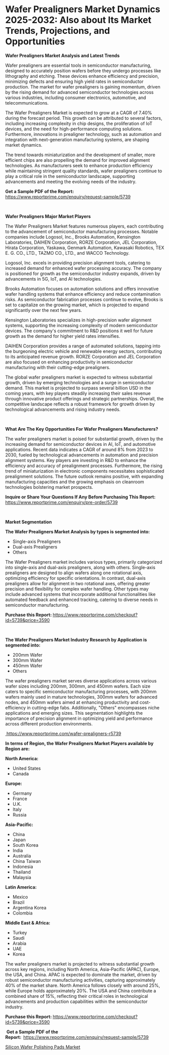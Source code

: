 <p><h1>Wafer Prealigners Market Dynamics 2025-2032: Also about Its Market Trends, Projections, and Opportunities</h1></p><p><strong>Wafer Prealigners Market Analysis and Latest Trends</strong></p>
<p><p>Wafer prealigners are essential tools in semiconductor manufacturing, designed to accurately position wafers before they undergo processes like lithography and etching. These devices enhance efficiency and precision, minimizing defects and ensuring high yield rates in semiconductor production. The market for wafer prealigners is gaining momentum, driven by the rising demand for advanced semiconductor technologies across various industries, including consumer electronics, automotive, and telecommunications.</p><p>The Wafer Prealigners Market is expected to grow at a CAGR of 7.40% during the forecast period. This growth can be attributed to several factors, including increasing complexity in chip designs, the proliferation of IoT devices, and the need for high-performance computing solutions. Furthermore, innovations in prealigner technology, such as automation and integration with next-generation manufacturing systems, are shaping market dynamics. </p><p>The trend towards miniaturization and the development of smaller, more efficient chips are also propelling the demand for improved alignment technologies. As manufacturers seek to enhance production efficiency while maintaining stringent quality standards, wafer prealigners continue to play a critical role in the semiconductor landscape, supporting advancements and meeting the evolving needs of the industry.</p></p>
<p><strong>Get a Sample PDF of the Report:&nbsp;</strong> <a href="https://www.reportprime.com/enquiry/request-sample/5739?utm_campaign=3065&utm_medium=2&utm_source=Github&utm_content=ia&utm_term=19032025&utm_id=wafer-prealigners">https://www.reportprime.com/enquiry/request-sample/5739</a></p>
<p>&nbsp;</p>
<p><strong>Wafer Prealigners Major Market Players</strong></p>
<p><p>The Wafer Prealigners Market features numerous players, each contributing to the advancement of semiconductor manufacturing processes. Notable companies include Logosol, Inc., Brooks Automation, Kensington Laboratories, DAIHEN Corporation, RORZE Corporation, JEL Corporation, Hirata Corporation, Yaskawa, Genmark Automation, Kawasaki Robotics, TEX E. G. CO., LTD., TAZMO CO., LTD., and WACCO Technology. </p><p>Logosol, Inc. excels in providing precision alignment tools, catering to increased demand for enhanced wafer processing accuracy. The company is positioned for growth as the semiconductor industry expands, driven by advancements in 5G, IoT, and AI technologies.</p><p>Brooks Automation focuses on automation solutions and offers innovative wafer handling systems that enhance efficiency and reduce contamination risks. As semiconductor fabrication processes continue to evolve, Brooks is set to capitalize on the growing market, which is projected to expand significantly over the next few years.</p><p>Kensington Laboratories specializes in high-precision wafer alignment systems, supporting the increasing complexity of modern semiconductor devices. The company's commitment to R&D positions it well for future growth as the demand for higher yield rates intensifies.</p><p>DAIHEN Corporation provides a range of automated solutions, tapping into the burgeoning electric vehicle and renewable energy sectors, contributing to its anticipated revenue growth. RORZE Corporation and JEL Corporation are also focused on enhancing productivity in semiconductor manufacturing with their cutting-edge prealigners.</p><p>The global wafer prealigners market is expected to witness substantial growth, driven by emerging technologies and a surge in semiconductor demand. This market is projected to surpass several billion USD in the coming years, with key players steadily increasing their sales revenue through innovative product offerings and strategic partnerships. Overall, the competitive landscape reflects a robust framework for growth driven by technological advancements and rising industry needs.</p></p>
<p>&nbsp;</p>
<p><strong>What Are The Key Opportunities For Wafer Prealigners Manufacturers?</strong></p>
<p><p>The wafer prealigners market is poised for substantial growth, driven by the increasing demand for semiconductor devices in AI, IoT, and automotive applications. Recent data indicates a CAGR of around 8% from 2023 to 2030, fueled by technological advancements in automation and precision alignment systems. Key players are investing in R&D to enhance the efficiency and accuracy of prealignment processes. Furthermore, the rising trend of miniaturization in electronic components necessitates sophisticated prealignment solutions. The future outlook remains positive, with expanding manufacturing capacities and the growing emphasis on cleanroom technologies bolstering market prospects.</p></p>
<p><strong>Inquire or Share Your Questions If Any Before Purchasing This Report:</strong> <a href="https://www.reportprime.com/enquiry/pre-order/5739?utm_campaign=3065&utm_medium=2&utm_source=Github&utm_content=ia&utm_term=19032025&utm_id=wafer-prealigners">https://www.reportprime.com/enquiry/pre-order/5739</a></p>
<p>&nbsp;</p>
<p><strong>Market Segmentation</strong></p>
<p><strong>The Wafer Prealigners Market Analysis by types is segmented into:</strong></p>
<p><ul><li>Single-axis Prealigners</li><li>Dual-axis Prealigners</li><li>Others</li></ul></p>
<p><p>The Wafer Prealigners market includes various types, primarily categorized into single-axis and dual-axis prealigners, along with others. Single-axis prealigners are designed to align wafers along one rotational axis, optimizing efficiency for specific orientations. In contrast, dual-axis prealigners allow for alignment in two rotational axes, offering greater precision and flexibility for complex wafer handling. Other types may include advanced systems that incorporate additional functionalities like automated feedback and enhanced tracking, catering to diverse needs in semiconductor manufacturing.</p></p>
<p><strong>Purchase this Report:&nbsp;</strong><a href="https://www.reportprime.com/checkout?id=5739&price=3590&utm_campaign=3065&utm_medium=2&utm_source=Github&utm_content=ia&utm_term=19032025&utm_id=wafer-prealigners">https://www.reportprime.com/checkout?id=5739&price=3590</a></p>
<p>&nbsp;</p>
<p><strong>The Wafer Prealigners Market Industry Research by Application is segmented into:</strong></p>
<p><ul><li>200mm Wafer</li><li>300mm Wafer</li><li>450mm Wafer</li><li>Others</li></ul></p>
<p><p>The wafer prealigners market serves diverse applications across various wafer sizes including 200mm, 300mm, and 450mm wafers. Each size caters to specific semiconductor manufacturing processes, with 200mm wafers mainly used in mature technologies, 300mm wafers for advanced nodes, and 450mm wafers aimed at enhancing productivity and cost-efficiency in cutting-edge fabs. Additionally, "Others" encompasses niche applications and emerging sizes. This segmentation highlights the importance of precision alignment in optimizing yield and performance across different production environments.</p></p>
<p><a href="https://www.reportprime.com/wafer-prealigners-r5739?utm_campaign=3065&utm_medium=2&utm_source=Github&utm_content=ia&utm_term=19032025&utm_id=wafer-prealigners">&nbsp;https://www.reportprime.com/wafer-prealigners-r5739</a></p>
<p><strong>In terms of Region, the Wafer Prealigners Market Players available by Region are:</strong></p>
<p>
    <p> <strong> North America: </strong>
        <ul>
            <li>United States</li>
            <li>Canada</li>
        </ul>
        </p> 
    <p> <strong> Europe: </strong>
        <ul>
            <li>Germany</li>
            <li>France</li>
            <li>U.K.</li>
            <li>Italy</li>
            <li>Russia</li>
        </ul>
        </p> 
    <p> <strong> Asia-Pacific: </strong>
        <ul>
            <li>China</li>
            <li>Japan</li>
            <li>South Korea</li>
            <li>India</li>
            <li>Australia</li>
            <li>China Taiwan</li>
            <li>Indonesia</li>
            <li>Thailand</li>
            <li>Malaysia</li>
        </ul>
        </p> 
    <p> <strong> Latin America: </strong>
        <ul>
            <li>Mexico</li>
            <li>Brazil</li>
            <li>Argentina Korea</li>
            <li>Colombia</li>
        </ul>
        </p> 
    <p> <strong> Middle East & Africa: </strong>
        <ul>
            <li>Turkey</li>
            <li>Saudi</li>
            <li>Arabia</li>
            <li>UAE</li>
            <li>Korea</li>
        </ul>
    </p>
    </p>
<p><p>The wafer prealigners market is projected to witness substantial growth across key regions, including North America, Asia-Pacific (APAC), Europe, the USA, and China. APAC is expected to dominate the market, driven by robust semiconductor manufacturing activities, capturing approximately 40% of the market share. North America follows closely with around 25%, while Europe holds approximately 20%. The USA and China contribute a combined share of 15%, reflecting their critical roles in technological advancements and production capabilities within the semiconductor industry.</p></p>
<p><strong>Purchase this Report: </strong><a href="https://www.reportprime.com/checkout?id=5739&price=3590&utm_campaign=3065&utm_medium=2&utm_source=Github&utm_content=ia&utm_term=19032025&utm_id=wafer-prealigners">https://www.reportprime.com/checkout?id=5739&price=3590</a></p>
<p>&nbsp;<strong>Get a Sample PDF of the Report:&nbsp;&nbsp;</strong><a href="https://www.reportprime.com/enquiry/request-sample/5739?utm_campaign=3065&utm_medium=2&utm_source=Github&utm_content=ia&utm_term=19032025&utm_id=wafer-prealigners">https://www.reportprime.com/enquiry/request-sample/5739</a></p>
<p><strong></strong></p>
<p><p><a href="https://github.com/ravenecashe/Market-Research-Report-List-1/blob/main/silicon-wafer-polishing-pads-market.md?utm_campaign=3065&utm_medium=2&utm_source=Github&utm_content=ia&utm_term=19032025&utm_id=wafer-prealigners">Silicon Wafer Polishing Pads Market</a></p></p>